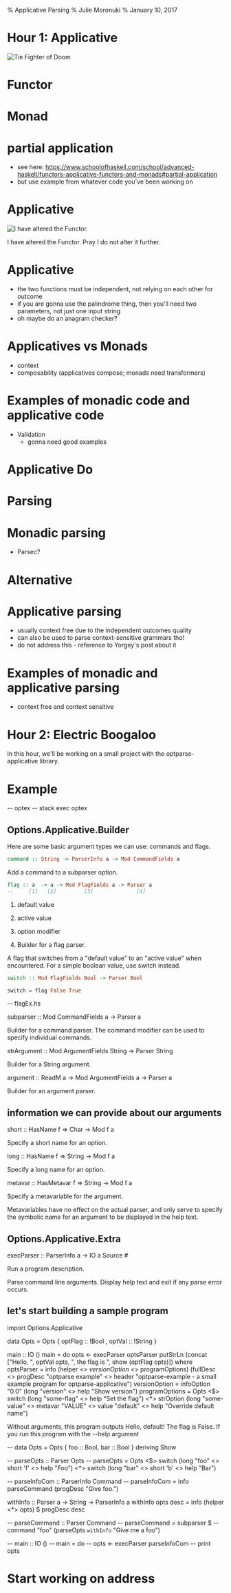 % Applicative Parsing
% Julie Moronuki
% January 10, 2017

# Hour 1: Applicative

![Tie Fighter of Doom](vaders-tie-fighter.jpg)

# Functor

# Monad

# partial application    
- see here: https://www.schoolofhaskell.com/school/advanced-haskell/functors-applicative-functors-and-monads#partial-application 
- but use example from whatever code you've been working on

# Applicative  

![I have altered the Functor.](dog-vader.jpg)

I have altered the Functor.
Pray I do not alter it further.

# Applicative
- the two functions must be independent, not relying on each other for outcome  
- if you are gonna use the palindrome thing, then you'll need two parameters, not just one input string  
- oh maybe do an anagram checker?

# Applicatives vs Monads  
- context  
- composability (applicatives compose; monads need transformers)  

# Examples of monadic code and applicative code  
- Validation  
  - gonna need good examples 
  

# Applicative Do

# Parsing

# Monadic parsing  
- Parsec?

# Alternative

# Applicative parsing  
- usually context free due to the independent outcomes quality
- can also be used to parse context-sensitive grammars tho!  
- do not address this - reference to Yorgey's post about it

# Examples of monadic and applicative parsing  
- context free and context sensitive

# Hour 2: Electric Boogaloo

In this hour, we'll be working on a small project with the optparse-applicative library.
<!-- need to add instructions for Stack
probably have a small project (simple) initialized so we can load it up with samples
and also then clone the pprkpr repo, whatever we're going to call that
consider making rmbrfeed, todolist into a cla as well
 -->
# Example

-- optex 
-- stack exec optex

## Options.Applicative.Builder

Here are some basic argument types we can use: commands and flags.

```haskell
command :: String -> ParserInfo a -> Mod CommandFields a
```

Add a command to a subparser option.

```haskell
flag :: a  -> a -> Mod FlagFields a -> Parser a
--     [1]   [2]         [3]              [4]
```
1. default value
  
2. active value

3. option modifier
  
4. Builder for a flag parser.

A flag that switches from a "default value" to an "active value" when encountered. For a simple boolean value, use switch instead.

```haskell
switch :: Mod FlagFields Bool -> Parser Bool

switch = flag False True
```
-- flagEx.hs


subparser :: Mod CommandFields a -> Parser a

Builder for a command parser. The command modifier can be used to specify individual commands.

strArgument :: Mod ArgumentFields String -> Parser String

Builder for a String argument.

argument :: ReadM a -> Mod ArgumentFields a -> Parser a

Builder for an argument parser.



## information we can provide about our arguments

short :: HasName f => Char -> Mod f a

Specify a short name for an option.

long :: HasName f => String -> Mod f a

Specify a long name for an option.

metavar :: HasMetavar f => String -> Mod f a

Specify a metavariable for the argument.

Metavariables have no effect on the actual parser, and only serve to specify the symbolic name for an argument to be displayed in the help text.


## Options.Applicative.Extra

execParser :: ParserInfo a -> IO a Source #

Run a program description.

Parse command line arguments. Display help text and exit if any parse error occurs.

## let's start building a sample program

import Options.Applicative

data Opts = Opts
    { optFlag :: !Bool
    , optVal :: !String
    }

main :: IO ()
main = do
    opts <- execParser optsParser
    putStrLn
        (concat ["Hello, ", optVal opts, ", the flag is ", show (optFlag opts)])
  where
    optsParser =
        info
            (helper <*> versionOption <*> programOptions)
            (fullDesc <> progDesc "optparse example" <>
             header
                 "optparse-example - a small example program for optparse-applicative")
    versionOption = infoOption "0.0" (long "version" <> help "Show version")
    programOptions =
        Opts <$> switch (long "some-flag" <> help "Set the flag") <*>
        strOption
            (long "some-value" <> metavar "VALUE" <> value "default" <>
             help "Override default name")

Without arguments, this program outputs Hello, default! The flag is False. If you run this program with the --help argument

-- data Opts = Opts { foo :: Bool, bar :: Bool } deriving Show

-- parseOpts :: Parser Opts
-- parseOpts = Opts <$> switch (long "foo" <> short 'f' <> help "Foo") <*> switch (long "bar" <> short 'b' <> help "Bar")

-- parseInfoCom :: ParserInfo Command
-- parseInfoCom = info parseCommand (progDesc "Give foo.")

withInfo :: Parser a -> String -> ParserInfo a
withInfo opts desc = info (helper <*> opts) $ progDesc desc

-- parseCommand :: Parser Command
-- parseCommand = subparser $
--     command "foo" (parseOpts `withInfo` "Give me a foo")

-- main :: IO ()
-- main = do
--     opts <- execParser parseInfoCom
--     print opts

# Start working on address
